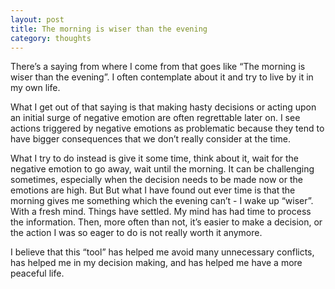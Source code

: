 ```yaml
---
layout: post
title: The morning is wiser than the evening
category: thoughts
---
```


There’s a saying from where I come from that goes like “The morning is wiser than the evening”. I often contemplate about it and try to live by it in my own life.

What I get out of that saying is that making hasty decisions or acting upon an initial surge of negative emotion are often regrettable later on. I see actions triggered by negative emotions as problematic because they tend to have bigger consequences that we don’t really consider at the time.

What I try to do instead is give it some time, think about it, wait for the negative emotion to go away, wait until the morning. It can be challenging sometimes, especially when the decision needs to be made now or the emotions are high. But
But what I have found out ever time is that the morning gives me something which the evening can’t - I wake up “wiser”. With a fresh mind. Things have settled. My mind has had time to process the information. Then, more often than not, it’s easier to make a decision, or the action I was so eager to do is not really worth it anymore.

I believe that this “tool” has helped me avoid many unnecessary conflicts, has helped me in my decision making, and has helped me have a more peaceful life.
